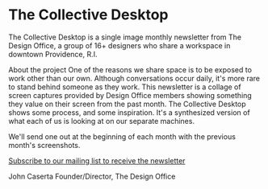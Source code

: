 # The Collective Desktop

The Collective Desktop is a single image monthly newsletter from The Design Office, a group of 16+ designers who share a workspace in downtown Providence, R.I.

About the project
One of the reasons we share space is to be exposed to work other than our own. Although conversations occur daily, it's more rare to stand behind someone as they work. This newsletter is a collage of screen captures provided by Design Office members showing something they value on their screen from the past month. The Collective Desktop shows some process, and some inspiration. It's a synthesized version of what each of us is looking at on our separate machines.

We'll send one out at the beginning of each month with the previous month's screenshots. 

[Subscribe to our mailing list to receive the newsletter](http://thedesignoffice.org/mailing-list)

John Caserta
Founder/Director, The Design Office
